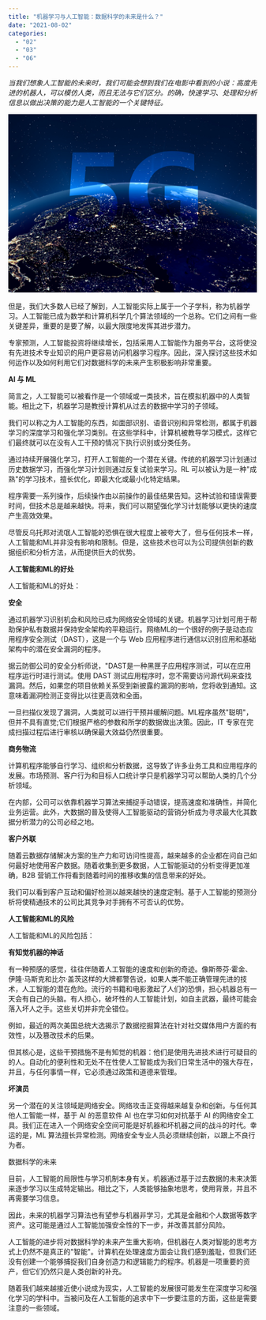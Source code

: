 ```yaml
---
title: "机器学习与人工智能：数据科学的未来是什么？"
date: "2021-08-02"
categories: 
  - "02"
  - "03"
  - "06"
---
```


_当我们想象人工智能的未来时，我们可能会想到我们在电影中看到的小说：高度先进的机器人，可以模仿人类，而且无法与它们区分。的确，快速学习、处理和分析信息以做出决策的能力是人工智能的一个关键特征。_

![](images/5g@2x.png)

但是，我们大多数人已经了解到，人工智能实际上属于一个子学科，称为机器学习。人工智能已成为数学和计算机科学几个算法领域的一个总称。它们之间有一些关键差异，重要的是要了解，以最大限度地发挥其进步潜力。

专家预测，人工智能投资将继续增长，包括采用人工智能作为服务平台，这将使没有先进技术专业知识的用户更容易访问机器学习程序。因此，深入探讨这些技术如何运作以及如何利用它们对数据科学的未来产生积极影响非常重要。

**AI 与 ML**

简言之，人工智能可以被看作是一个领域或一类技术，旨在模拟机器中的人类智能。相比之下，机器学习是教授计算机从过去的数据中学习的子领域。

我们可以称之为人工智能的东西，如面部识别、语音识别和异常检测，都属于机器学习的深度学习和强化学习类别。在这些学科中，计算机被教导学习模式，这样它们最终就可以在没有人工干预的情况下执行识别或分类任务。

通过持续开展强化学习，打开人工智能的一个潜在关键。传统的机器学习计划通过历史数据学习，而强化学习计划则通过反复试验来学习。RL 可以被认为是一种"成熟"的学习技术，擅长优化，即最大化或最小化特定结果。

程序需要一系列操作，后续操作由以前操作的最佳结果告知。这种试验和错误需要时间，但技术总是越来越快。将来，我们可以期望强化学习计划能够以更快的速度产生高效效果。

尽管反乌托邦对流氓人工智能的恐惧在很大程度上被夸大了，但与任何技术一样，人工智能和ML并非没有影响和限制。但是，这些技术也可以为公司提供创新的数据组织和分析方法，从而提供巨大的优势。

**人工智能和ML的好处**

人工智能和ML的好处：

**安全**

通过机器学习识别机会和风险已成为网络安全领域的关键。机器学习计划可用于帮助保护私有数据并保持安全架构的平稳运行。网络ML的一个很好的例子是动态应用程序安全测试（DAST），这是一个与 Web 应用程序进行通信以识别应用和基础架构中的潜在安全漏洞的程序。

据云防御公司的安全分析师说，"DAST是一种黑匣子应用程序测试，可以在应用程序运行时进行测试。使用 DAST 测试应用程序时，您不需要访问源代码来查找漏洞。然后，如果您的项目依赖关系受到新披露的漏洞的影响，您将收到通知。这意味着漏洞检测正变得比以往更高效和全面。

一旦扫描仪发现了漏洞，人类就可以进行干预并缓解问题。ML程序虽然"聪明"，但并不具有直觉;它们根据严格的参数和所学的数据做出决策。因此，IT 专家在完成扫描过程后进行审核以确保最大效益仍然很重要。

**商务物流**

计算机程序能够自行学习、组织和分析数据，这导致了许多业务工具和应用程序的发展。市场预测、客户行为和目标人口统计学只是机器学习可以帮助人类的几个分析领域。

在内部，公司可以依靠机器学习算法来捕捉手动错误，提高速度和准确性，并简化业务运营。此外，大数据的普及使得人工智能驱动的营销分析成为寻求最大化其数据分析潜力的公司必经之地。

**客户外联**

随着云数据存储解决方案的生产力和可访问性提高，越来越多的企业都在问自己如何最好地使用客户数据。随着收集到更多数据，人工智能驱动的分析变得更加准确，B2B 营销工作将看到随着时间的推移收集的信息带来的好处。

我们可以看到客户互动和偏好检测以越来越快的速度定制。基于人工智能的预测分析将使精通技术的公司比其竞争对手拥有不可否认的优势。

**人工智能和ML的风险**

人工智能和ML的风险包括：

**有知觉机器的神话**

有一种预感的感觉，往往伴随着人工智能的速度和创新的奇迹。像斯蒂芬·霍金、伊隆·马斯克和比尔·盖茨这样的大牌都警告说，如果人类不能正确管理先进的技术，人工智能的潜在危险。流行的书籍和电影激起了人们的恐惧，担心机器总有一天会有自己的头脑。有人担心，破坏性的人工智能计划，如自主武器，最终可能会落入坏人之手。这些关切并非完全错位。

例如，最近的两次美国总统大选揭示了数据挖掘算法在针对社交媒体用户方面的有效性，以及篡改技术的后果。

但其核心是，这些干预措施不是有知觉的机器：他们是使用先进技术进行可疑目的的人。自动化的便利性和无处不在性使人工智能成为我们日常生活中的强大存在，并且，与任何事情一样，它必须通过政策和道德来管理。

**坏演员**

另一个潜在的关注领域是网络安全。网络攻击正变得越来越复杂和创新。与任何其他人工智能一样，基于 AI 的恶意软件 AI 也在学习如何对抗基于 AI 的网络安全工具。我们正在进入一个网络安全空间可能是好机器和坏机器之间的战斗的时代。幸运的是，ML 算法擅长异常检测。网络安全专业人员必须继续创新，以跟上不良行为者。

数据科学的未来

目前，人工智能的局限性与学习机制本身有关。机器通过基于过去数据的未来决策来逐步学习以生成特定输出。相比之下，人类能够抽象地思考，使用背景，并且不再需要学习信息。

因此，未来的机器学习算法也有望参与机器非学习，尤其是金融和个人数据等数字资产。这可能是通过人工智能加强安全性的下一步，并改善其部分风险。

人工智能的进步将对数据科学的未来产生重大影响，但机器在人类对智能的思考方式上仍然不是真正的"智能"。计算机在处理速度方面会让我们感到羞耻，但我们还没有创建一个能够捕捉我们自身创造力和逻辑能力的程序。机器是一项重要的资产，但它们仍然只是人类创新的补充。

随着我们越来越接近使小说成为现实，人工智能的发展很可能发生在深度学习和强化学习的学科中。当被问及在人工智能的追求中下一步要注意的方面，这些是需要注意的一些领域。
